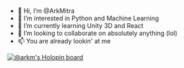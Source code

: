 - 👋 Hi, I’m @ArkMitra
- 👀 I’m interested in Python and Machine Learning
- 🌱 I’m currently learning Unity 3D and React
- 💞️ I’m looking to collaborate on absolutely anything (lol)
- 📫 You are already lookin' at me

[![@arkm's Holopin board](https://holopin.io/api/user/board?user=arkm)](https://holopin.io/@arkm)
